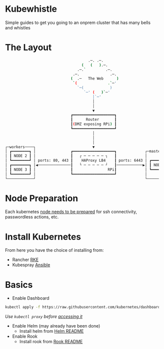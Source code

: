 # Kubewhistle
Simple guides to get you going to an onprem cluster that has many bells and whistles

# The Layout

```bash
                                      .─. .─.                                   
                                   (   (   ).─.                               
                                 .─.`         .─.                             
                               .─.              .─.                           
                              (  .─   The Web      )                          
                               `(              .`─'                           
                                 `─(            )                             
                                    `─' (   )`─'                              
                                        │`─'                                  
                                        │                                     
                                        │                                     
                                        ▼                                     
                              ┏━━━━━━━━━━━━━━━━━━━┓                           
                              ┃      Router       ┃                           
                              ┃(DMZ exposing RPi) ┃                           
                              ┗━━━━━━━━━━━━━━━━━━━┛                           
                                        │                                     
                                        │                                     
                                        │                                     
┌─workers────┐                          ▼                                     
│ ┏━━━━━━━━┓ │                ┏━━━━━━━━━━━━━━━━━━━┓             ┌─masters────┐
│ ┃ NODE 2 ┃ │                ┃   ┌ ─ ─ ─ ─ ─ ┐   ┃             │            │
│ ┗━━━━━━━━┛ │ ports: 80, 443 ┃    HAProxy LB4    ┃ ports: 6443 │ ┏━━━━━━━━┓ │
│ ┏━━━━━━━━┓ │◀───────────────┃   └ ─ ─ ─ ─ ─ ┘   ┃────────────▶│ ┃ NODE 1 ┃ │
│ ┃ NODE 3 ┃ │                ┃                RPi┃             │ ┗━━━━━━━━┛ │
│ ┗━━━━━━━━┛ │                ┗━━━━━━━━━━━━━━━━━━━┛             │            │
└────────────┘                                                  └────────────┘                                
```

# Node Preparation
Each kubernetes [node needs to be prepared](./README.node.md) for ssh connectivity, passwordless actions, etc.

# Install Kubernetes
From here you have the choice of installing from:
- Rancher [RKE](./README.rke.md)
- Kubespray [Ansible](./README.kubespray.md)

# Basics
- Enable Dashboard
```bash
kubectl apply -f https://raw.githubusercontent.com/kubernetes/dashboard/master/aio/deploy/recommended/kubernetes-dashboard.yaml
```
*Use `kubectl proxy` before [accessing it](http://127.0.0.1:8001/api/v1/namespaces/kube-system/services/https:kubernetes-dashboard:/proxy/#!/login)*
- Enable Helm (may already have been done)
    - Install helm from [Helm README](./README.helm.md)
- Enable Rook
    - Install rook from [Rook README](./README.rook.md)
